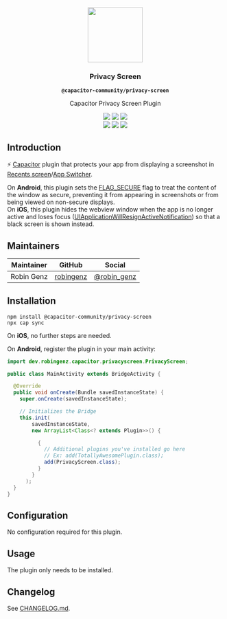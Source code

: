 <p align="center"><br><img src="https://user-images.githubusercontent.com/236501/85893648-1c92e880-b7a8-11ea-926d-95355b8175c7.png" width="128" height="128" /></p>
<h3 align="center">Privacy Screen</h3>
<p align="center"><strong><code>@capacitor-community/privacy-screen</code></strong></p>
<p align="center">
Capacitor Privacy Screen Plugin
</p>

<p align="center">
  <img src="https://img.shields.io/maintenance/yes/2021?style=flat-square" />
  <a href="https://github.com/capacitor-community/privacy-screen/actions?query=workflow%3A%22CI%22"><img src="https://img.shields.io/github/workflow/status/capacitor-community/privacy-screen/CI/main?style=flat-square" /></a>
  <a href="https://www.npmjs.com/package/@capacitor-community/privacy-screen"><img src="https://img.shields.io/npm/l/@capacitor-community/privacy-screen?style=flat-square" /></a>
<br>
  <a href="https://www.npmjs.com/package/@capacitor-community/privacy-screen"><img src="https://img.shields.io/npm/dw/@capacitor-community/privacy-screen?style=flat-square" /></a>
  <a href="https://www.npmjs.com/package/@capacitor-community/privacy-screen"><img src="https://img.shields.io/npm/v/@capacitor-community/privacy-screen?style=flat-square" /></a>
<!-- ALL-CONTRIBUTORS-BADGE:START - Do not remove or modify this section -->
<a href="#contributors-"><img src="https://img.shields.io/badge/all%20contributors-0-orange?style=flat-square" /></a>
<!-- ALL-CONTRIBUTORS-BADGE:END -->
</p>

## Introduction

⚡️ [Capacitor](https://capacitorjs.com/) plugin that protects your app from displaying a screenshot in [Recents screen](https://developer.android.com/guide/components/activities/recents)/[App Switcher](https://support.apple.com/en-us/HT202070).  

On **Android**, this plugin sets the [FLAG_SECURE](https://developer.android.com/reference/android/view/WindowManager.LayoutParams#FLAG_SECURE) flag to treat the content of the window as secure, preventing it from appearing in screenshots or from being viewed on non-secure displays.  
On **iOS**, this plugin hides the webview window when the app is no longer active and loses focus ([UIApplicationWillResignActiveNotification](https://developer.apple.com/documentation/uikit/uiapplicationwillresignactivenotification)) so that a black screen is shown instead.

## Maintainers

| Maintainer | GitHub | Social |
| -----------| -------| -------|
| Robin Genz | [robingenz](https://github.com/robingenz) | [@robin_genz](https://twitter.com/robin_genz) |

## Installation

```
npm install @capacitor-community/privacy-screen
npx cap sync
```

On **iOS**, no further steps are needed.

On **Android**, register the plugin in your main activity:

```java
import dev.robingenz.capacitor.privacyscreen.PrivacyScreen;

public class MainActivity extends BridgeActivity {

  @Override
  public void onCreate(Bundle savedInstanceState) {
    super.onCreate(savedInstanceState);

    // Initializes the Bridge
    this.init(
        savedInstanceState,
        new ArrayList<Class<? extends Plugin>>() {

          {
            // Additional plugins you've installed go here
            // Ex: add(TotallyAwesomePlugin.class);
            add(PrivacyScreen.class);
          }
        }
      );
  }
}
```

## Configuration

No configuration required for this plugin.

## Usage

The plugin only needs to be installed.

## Changelog

See [CHANGELOG.md](https://github.com/capacitor-community/privacy-screen/blob/main/CHANGELOG.md).

